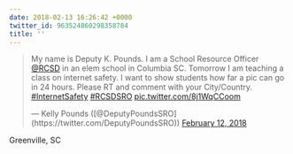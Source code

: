 ```yaml
---
date: 2018-02-13 16:26:42 +0000
twitter_id: 963524860298358784
title: ''
---
```


<blockquote class="twitter-tweet"><p lang="en" dir="ltr">My name is Deputy K. Pounds. I am a School Resource Officer <a href="https://twitter.com/RCSD?ref_src=twsrc%5Etfw">@RCSD</a> in an elem school in Columbia SC. Tomorrow I am teaching a class on internet safety. I want to show students how far a pic can go in 24 hours. Please RT and comment with your City/Country.  <a href="https://twitter.com/hashtag/InternetSafety?src=hash&amp;ref_src=twsrc%5Etfw">#InternetSafety</a> <a href="https://twitter.com/hashtag/RCSDSRO?src=hash&amp;ref_src=twsrc%5Etfw">#RCSDSRO</a> <a href="https://t.co/8j1WqCCoom">pic.twitter.com/8j1WqCCoom</a></p>&mdash; Kelly Pounds ([@DeputyPoundsSRO](https://twitter.com/DeputyPoundsSRO)) <a href="https://twitter.com/DeputyPoundsSRO/status/963060998507724800?ref_src=twsrc%5Etfw">February 12, 2018</a></blockquote>
<script async src="https://platform.twitter.com/widgets.js" charset="utf-8"></script>

Greenville, SC
